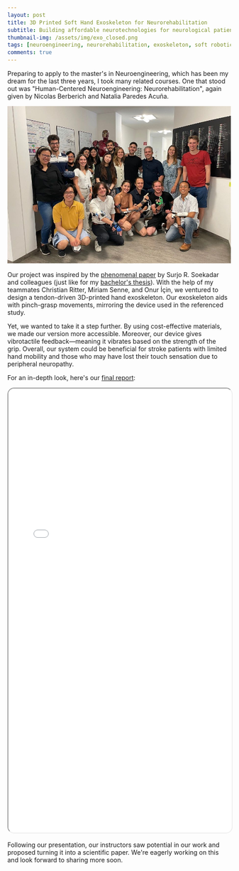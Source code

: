 ```yaml
---
layout: post
title: 3D Printed Soft Hand Exoskeleton for Neurorehabilitation
subtitle: Building affordable neurotechnologies for neurological patients
thumbnail-img: /assets/img/exo_closed.png
tags: [neuroengineering, neurorehabilitation, exoskeleton, soft robotics]
comments: true
---
```


Preparing to apply to the master's in Neuroengineering, which has been my dream for the last three years, I took many related courses. One that stood out was "Human-Centered Neuroengineering: Neurorehabilitation", again given by Nicolas Berberich and Natalia Paredes Acuña.

![Neurorehabilitation Group Picture](/assets/img/neurorehabilitation.jpeg)

Our project was inspired by the [phenomenal paper](https://www.science.org/doi/10.1126/scirobotics.aag3296) by Surjo R. Soekadar and colleagues (just like for my [bachelor's thesis](2022-01-17-bachelors-thesis.md)). With the help of my teammates Christian Ritter, Miriam Senne, and Onur İçin, we ventured to design a tendon-driven 3D-printed hand exoskeleton. Our exoskeleton aids with pinch-grasp movements, mirroring the device used in the referenced study.

Yet, we wanted to take it a step further. By using cost-effective materials, we made our version more accessible. Moreover, our device gives vibrotactile feedback—meaning it vibrates based on the strength of the grip. Overall, our system could be beneficial for stroke patients with limited hand mobility and those who may have lost their touch sensation due to peripheral neuropathy.

For an in-depth look, here's our [final report](/assets/pdf/neurorehabilitation_report-Karahan_Yilmazer.pdf):

<iframe src="/assets/pdf/neurorehabilitation_report-Karahan_Yilmazer.pdf" width="100%" height="1000px" style="border-radius: 15px;"></iframe>

Following our presentation, our instructors saw potential in our work and proposed turning it into a scientific paper. We're eagerly working on this and look forward to sharing more soon.
